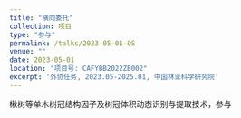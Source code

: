 ```yaml
---
title: "横向委托"
collection: 项目
type: "参与"
permalink: /talks/2023-05-01-QS
venue: ""
date: 2023-05-01
location: "项目号: CAFYBB2022ZB002"
excerpt: '外协任务, 2023.05-2025.01, 中国林业科学研究院'
---
```


楸树等单木树冠结构因子及树冠体积动态识别与提取技术，参与

